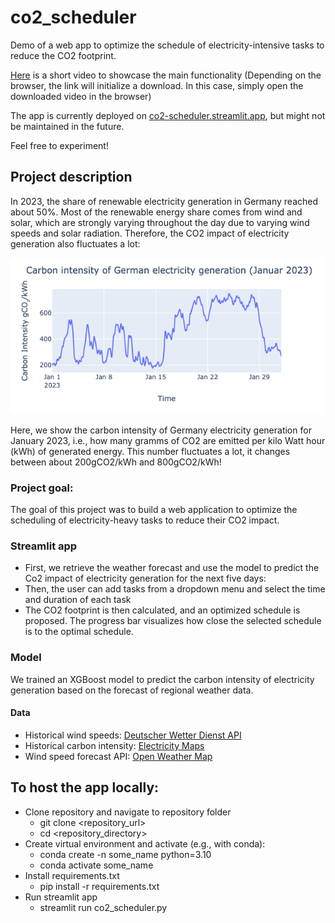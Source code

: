 # co2_scheduler
Demo of a web app to optimize the schedule of electricity-intensive tasks to reduce the CO2 footprint.

[Here](data/co2_scheduler_demo.webm) is a short video to showcase the main functionality (Depending on the browser, the link will initialize a download. In this case, simply open the downloaded video in the browser)

The app is currently deployed on [co2-scheduler.streamlit.app](https://co2-scheduler.streamlit.app/), but might not be maintained in the future.

Feel free to experiment!

## Project description
In 2023, the share of renewable electricity generation in Germany reached about 50%. Most of the renewable energy share comes from wind and solar, which are strongly varying throughout the day due to varying wind speeds and solar radiation. Therefore, the CO2 impact of electricity generation also fluctuates a lot:

<img src="data/carbon_intensity_Jan_2023.png" width="500">

Here, we show the carbon intensity of Germany electricity generation for January 2023, i.e., how many gramms of CO2 are emitted per kilo Watt hour (kWh) of generated energy. 
This number fluctuates a lot, it changes between about 200gCO2/kWh and 800gCO2/kWh!

### Project goal: 
The goal of this project was to build a web application to optimize the scheduling of electricity-heavy tasks to reduce their CO2 impact.


### Streamlit app
* First, we retrieve the weather forecast and use the model to predict the Co2 impact of electricity generation for the next five days:
* Then, the user can add tasks from a dropdown menu and select the time and duration of each task
* The CO2 footprint is then calculated, and an optimized schedule is proposed. The progress bar visualizes how close the selected schedule is to the optimal schedule.

### Model
We trained an XGBoost model to predict the carbon intensity of electricity generation based on the forecast of regional weather data. 
#### Data
* Historical wind speeds: [Deutscher Wetter Dienst API](https://dwd.api.bund.dev/)
* Historical carbon intensity: [Electricity Maps](https://app.electricitymaps.com/map)
* Wind speed forecast API: [Open Weather Map](https://openweathermap.org/)


## To host the app locally: 
* Clone repository and navigate to repository folder
    * git clone <repository_url>
    * cd <repository_directory>
* Create virtual environment and activate (e.g., with conda):
    * conda create -n some_name python=3.10
    * conda activate some_name
* Install requirements.txt
    * pip install -r requirements.txt
* Run streamlit app
    * streamlit run co2_scheduler.py






